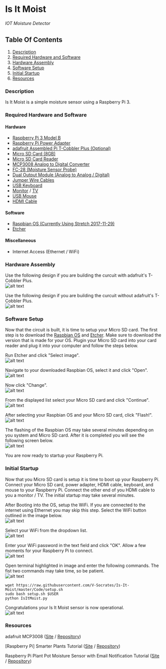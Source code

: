 # Is It Moist
###### IOT Moisture Detector

## Table Of Contents
1. [Description](#description)
2. [Required Hardware and Software](#required-hardware-and-software)
3. [Hardware Assembly](#hardware-assembly)
4. [Software Setup](#software-setup)
5. [Initial Startup](#initial-startup)
6. [Resources](#resources)

### Description
Is It Moist is a simple moisture sensor using a Raspberry Pi 3.

### Required Hardware and Software
#### Hardware
* [Raspberry Pi 3 Model B](https://raw.githubusercontent.com/V-Socrates/It-is-Moist/master/Documentation/IMAGES-VIDEOS/Build%20Related/Raspberry%20Pi%203%20Model%20B.jpg)
* [Raspberry Pi Power Adapter](https://raw.githubusercontent.com/V-Socrates/It-is-Moist/master/Documentation/IMAGES-VIDEOS/Build%20Related/Raspberry%20Pi%20Power%20Supply.jpg)
* [adafruit Assembled Pi T-Cobbler Plus (Optional)](https://raw.githubusercontent.com/V-Socrates/It-is-Moist/master/Documentation/IMAGES-VIDEOS/Build%20Related/Adafruit%20T-Cobbler%20Plus.jpg)
* [Micro SD Card (8GB)](https://raw.githubusercontent.com/V-Socrates/It-is-Moist/master/Documentation/IMAGES-VIDEOS/Build%20Related/Micro%20SD%20Card.jpg)
* [Micro SD Card Reader](https://raw.githubusercontent.com/V-Socrates/It-is-Moist/master/Documentation/IMAGES-VIDEOS/Build%20Related/Micro%20SD%20Card%20Reader.jpg)
* [MCP3008 Analog to Digital Converter](https://raw.githubusercontent.com/V-Socrates/It-is-Moist/master/Documentation/IMAGES-VIDEOS/Build%20Related/MCP3008.jpg)
* [FC-28 (Moisture Sensor Probe)](https://raw.githubusercontent.com/V-Socrates/It-is-Moist/master/Documentation/IMAGES-VIDEOS/Build%20Related/Moisture%20Sensor%20Probe.jpg)
* [Dual Output Module (Analog to Analog / Digital)](https://raw.githubusercontent.com/V-Socrates/It-is-Moist/master/Documentation/IMAGES-VIDEOS/Build%20Related/Dual%20Output%20Module.jpg)
* [Jumper Wire Cables](https://raw.githubusercontent.com/V-Socrates/It-is-Moist/master/Documentation/IMAGES-VIDEOS/Build%20Related/Jumper%20Wire.jpg)
* [USB Keyboard](https://raw.githubusercontent.com/V-Socrates/It-is-Moist/master/Documentation/IMAGES-VIDEOS/Build%20Related/USB%20Keyboard.png)
* [Monitor](https://raw.githubusercontent.com/V-Socrates/It-is-Moist/master/Documentation/IMAGES-VIDEOS/Build%20Related/Monitor.jpg) / [TV](https://raw.githubusercontent.com/V-Socrates/It-is-Moist/master/Documentation/IMAGES-VIDEOS/Build%20Related/TV.jpg)
* [USB Mouse](https://raw.githubusercontent.com/V-Socrates/It-is-Moist/master/Documentation/IMAGES-VIDEOS/Build%20Related/USB%20Mouse.jpeg)
* [HDMI Cable](https://raw.githubusercontent.com/V-Socrates/It-is-Moist/master/Documentation/IMAGES-VIDEOS/Build%20Related/HDMI%20Cable.jpg)
#### Software
* [Raspbian OS (Currently Using Stretch 2017-11-29)](https://drive.google.com/file/d/1Ecotum-11qHcblA57sbwOcbmJJJ9XkQF/view?usp=sharing)
* [Etcher](https://etcher.io/)
#### Miscellaneous
* Internet Access (Ethernet / WiFi)
### Hardware Assembly
Use the following design if you are building the curcuit with adafruit's T-Cobbler Plus.<br>
![alt text](https://raw.githubusercontent.com/V-Socrates/It-is-Moist/master/Documentation/IMAGES-VIDEOS/Build%20Related/Is%20It%20Moist%20(T-Cobbler).png)

Use the following design if you are building the curcuit without adafruit's T-Cobbler Plus.<br>
![alt text](https://raw.githubusercontent.com/V-Socrates/It-is-Moist/master/Documentation/IMAGES-VIDEOS/Build%20Related/Is%20It%20Moist.jpg)
### Software Setup
Now that the circuit is built, it is time to setup your Micro SD card. The first step is to download the [Raspbian OS](https://drive.google.com/file/d/1Ecotum-11qHcblA57sbwOcbmJJJ9XkQF/view?usp=sharing) and [Etcher](https://etcher.io/). Make sure to download the version that is made for your OS. Plugin your Micro SD card into your card reader and plug it into your computer and follow the steps below.

Run Etcher and click "Select image".<br>
![alt text](https://raw.githubusercontent.com/V-Socrates/It-is-Moist/master/Documentation/IMAGES-VIDEOS/Build%20Related/Etcher1.PNG)

Navigate to your downloaded Raspbian OS, select it and click "Open".<br>
![alt text](https://raw.githubusercontent.com/V-Socrates/It-is-Moist/master/Documentation/IMAGES-VIDEOS/Build%20Related/Etcher3.PNG)

Now click "Change".<br>
![alt text](https://raw.githubusercontent.com/V-Socrates/It-is-Moist/master/Documentation/IMAGES-VIDEOS/Build%20Related/Etcher1.PNG)

From the displayed list select your Micro SD card and click "Continue".<br>
![alt text](https://raw.githubusercontent.com/V-Socrates/It-is-Moist/master/Documentation/IMAGES-VIDEOS/Build%20Related/Etcher2.PNG)

After selecting your Raspbian OS and your Micro SD card, click "Flash!".<br>
![alt text](https://raw.githubusercontent.com/V-Socrates/It-is-Moist/master/Documentation/IMAGES-VIDEOS/Build%20Related/Etcher5.PNG)

The flashing of the Raspbian OS may take several minutes depending on you system and Micro SD card. After it is completed you will see the following screen below.<br>
![alt text](https://raw.githubusercontent.com/V-Socrates/It-is-Moist/master/Documentation/IMAGES-VIDEOS/Build%20Related/Etcher4.PNG)

You are now ready to startup your Raspberry Pi.

### Initial Startup
Now that you Micro SD card is setup it is time to boot up your Raspberry Pi. Connect your Micro SD card, power adapter, HDMI cable, keyboard, and mouse to your Raspberry Pi. Connect the other end of you HDMI cable to you a monitor / TV. The initial startup may take several minutes.

After Booting into the OS, setup the WiFi. If you are connected to the internet using Ethernet you may skip this step. Select the WiFi button outlined in the image below.<br>
![alt text](https://raw.githubusercontent.com/V-Socrates/Is-It-Moist/master/Documentation/IMAGES-VIDEOS/Build%20Related/RPI1.png)

Select your WiFi from the dropdown list.<br>
![alt text](https://raw.githubusercontent.com/V-Socrates/Is-It-Moist/master/Documentation/IMAGES-VIDEOS/Build%20Related/RPI2.png)

Enter your WiFi password in the text field and click "OK". Allow a few moments for your Raspberry Pi to connect.<br>
![alt text](https://raw.githubusercontent.com/V-Socrates/Is-It-Moist/master/Documentation/IMAGES-VIDEOS/Build%20Related/RPI3.png)

Open terminal highlighted in image and enter the following commands. The fist two commands may take time, so be patient.<br>
![alt text](https://raw.githubusercontent.com/V-Socrates/Is-It-Moist/master/Documentation/IMAGES-VIDEOS/Build%20Related/RPI4.png)

```
wget https://raw.githubusercontent.com/V-Socrates/Is-It-Moist/master/Code/setup.sh
sudo bash setup.sh $USER
python IsItMoist.py
```
Congratulations your Is It Moist sensor is now operational.<br>
![alt text](https://raw.githubusercontent.com/V-Socrates/Is-It-Moist/master/Documentation/IMAGES-VIDEOS/Build%20Related/RPI5.png)

### Resources
adafruit MCP3008 ([Site](https://learn.adafruit.com/raspberry-pi-analog-to-digital-converters/mcp3008) / [Repository](https://github.com/adafruit/Adafruit_Python_MCP3008))

[Raspberry Pi] Smarter Plants Tutorial ([Site](http://schiener.me/2015/raspberry-pi-smart-plant/) / [Repository](https://github.com/domschiener/smart-plant-raspberry))

Raspberry Pi Plant Pot Moisture Sensor with Email Notification Tutorial ([Site](https://www.modmypi.com/blog/raspberry-pi-plant-pot-moisture-sensor-with-email-notification-tutorial) / [Repository](https://github.com/modmypi/Moisture-Sensor))
